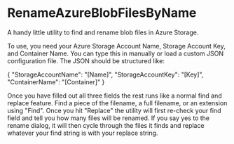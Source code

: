 # RenameAzureBlobFilesByName
A handy little utility to find and rename blob files in Azure Storage.

To use, you need your Azure Storage Account Name, Storage Account Key, and Container Name.  You can type this in manually or load a
custom JSON configuration file.  The JSON should be structured like:

{
    "StorageAccountName": "[Name]",
    "StorageAccountKey": "[Key]",
    "ContainerName": "[Container]"
}

Once you have filled out all three fields the rest runs like a normal find and replace feature.  Find a piece of the filename, a full
filename, or an extension using "Find".  Once you hit "Replace" the utility will first re-check your find field and tell you how many
files will be renamed.  If you say yes to the rename dialog, it will then cycle through the files it finds and replace whatever
your find string is with your replace string.  
